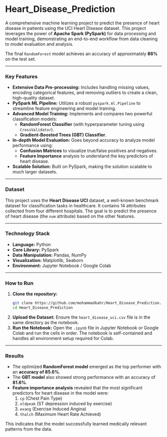 # Heart_Disease_Prediction

A comprehensive machine learning project to predict the presence of heart disease in patients using the UCI Heart Disease dataset. This project leverages the power of **Apache Spark (PySpark)** for data processing and model training, demonstrating an end-to-end workflow from data cleaning to model evaluation and analysis.

The final `RandomForest` model achieves an accuracy of approximately **86%** on the test set.

---

###  Key Features

- **Extensive Data Pre-processing:** Includes handling missing values, encoding categorical features, and removing outliers to create a clean, high-quality dataset.
- **PySpark ML Pipeline:** Utilizes a robust `pyspark.ml.Pipeline` to streamline feature engineering and model training.
- **Advanced Model Training:** Implements and compares two powerful classification models:
    - **RandomForest Classifier** (with hyperparameter tuning using `CrossValidator`).
    - **Gradient-Boosted Trees (GBT) Classifier**.
- **In-depth Model Evaluation:** Goes beyond accuracy to analyze model performance using:
    - **Confusion Matrices** to visualize true/false positives and negatives.
    - **Feature Importance** analysis to understand the key predictors of heart disease.
- **Scalable Solution:** Built on PySpark, making the solution scalable to much larger datasets.

---

###  Dataset

This project uses the **Heart Disease UCI** dataset, a well-known benchmark dataset for classification tasks in healthcare. It contains 14 attributes collected from four different hospitals. The goal is to predict the presence of heart disease (the `num` attribute) based on the other features.

---

###  Technology Stack

- **Language:** Python
- **Core Library:** PySpark
- **Data Manipulation:** Pandas, NumPy
- **Visualization:** Matplotlib, Seaborn
- **Environment:** Jupyter Notebook / Google Colab

---

###  How to Run

1.  **Clone the repository:**
    ```bash
    git clone https://github.com/mohammadkahr/Heart_Disease_Prediction.git
    cd Heart_Disease_Prediction
    ```
2.  **Upload the Dataset:**
    Ensure the `heart_disease_uci.csv` file is in the same directory as the notebook.
3.  **Run the Notebook:**
    Open the `.ipynb` file in Jupyter Notebook or Google Colab and run the cells in order. The notebook is self-contained and handles all environment setup required for Colab.

---

###  Results

- The optimized **RandomForest model** emerged as the top performer with an **accuracy of 85.6%**.
- The **GBT model** also showed strong performance with an accuracy of **81.6%**.
- **Feature importance analysis** revealed that the most significant predictors for heart disease in the model were:
    1.  `cp` (Chest Pain Type)
    2.  `oldpeak` (ST depression induced by exercise)
    3.  `exang` (Exercise Induced Angina)
    4.  `thalch` (Maximum Heart Rate Achieved)

This indicates that the model successfully learned medically relevant patterns from the data.